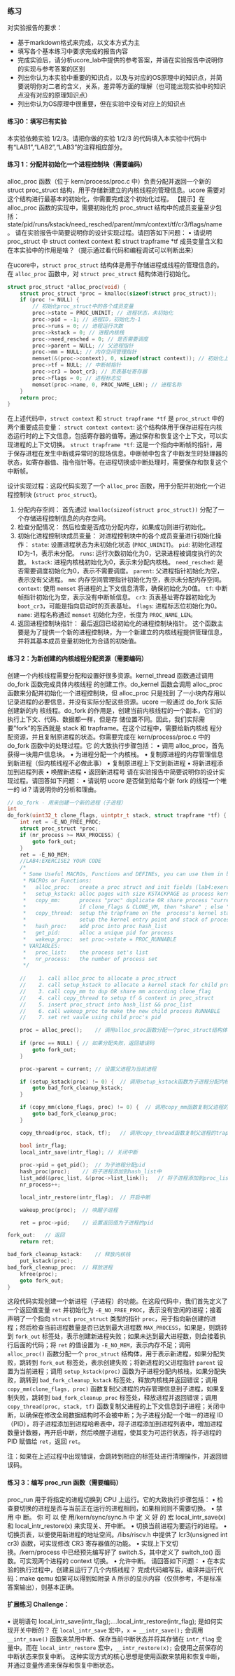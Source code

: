 ### 练习

对实验报告的要求：
 - 基于markdown格式来完成，以文本方式为主
 - 填写各个基本练习中要求完成的报告内容
 - 完成实验后，请分析ucore_lab中提供的参考答案，并请在实验报告中说明你的实现与参考答案的区别
 - 列出你认为本实验中重要的知识点，以及与对应的OS原理中的知识点，并简要说明你对二者的含义，关系，差异等方面的理解（也可能出现实验中的知识点没有对应的原理知识点）
 - 列出你认为OS原理中很重要，但在实验中没有对应上的知识点
 
#### 练习0：填写已有实验
本实验依赖实验 1/2/3。请把你做的实验 1/2/3 的代码填入本实验中代码中有“LAB1”,“LAB2”,“LAB3”的注释相应部分。

#### 练习 1：分配并初始化一个进程控制块（需要编码）
alloc_proc 函数（位于 kern/process/proc.c 中）负责分配并返回一个新的struct proc_struct 结构，用于存储新建立的内核线程的管理信息。ucore 需要对这个结构进行最基本的初始化，你需要完成这个初始化过程。
【提示】在 alloc_proc 函数的实现中，需要初始化的 proc_struct 结构中的成员变量至少包括：
state/pid/runs/kstack/need_resched/parent/mm/context/tf/cr3/flags/name。
请在实验报告中简要说明你的设计实现过程。请回答如下问题：
• 请说明 proc_struct 中 struct context context 和 struct trapframe *tf 成员变量含义和在本实验中的作用是啥？（提示通过看代码和编程调试可以判断出来）

在ucore中，`struct proc_struct` 结构体是用于存储进程或线程的管理信息的。在 `alloc_proc` 函数中，对 `struct proc_struct` 结构体进行初始化。

```c
struct proc_struct *alloc_proc(void) {
    struct proc_struct *proc = kmalloc(sizeof(struct proc_struct));
    if (proc != NULL) {
        // 初始化proc_struct中的各个成员变量
        proc->state = PROC_UNINIT; // 进程状态，未初始化
        proc->pid = -1; // 进程ID，初始化为-1
        proc->runs = 0; // 进程运行次数
        proc->kstack = 0; // 进程内核栈
        proc->need_resched = 0; // 是否需要调度
        proc->parent = NULL; // 父进程指针
        proc->mm = NULL; // 内存空间管理指针
        memset(&(proc->context), 0, sizeof(struct context)); // 初始化上下文
        proc->tf = NULL; // 中断帧指针
        proc->cr3 = boot_cr3; // 页表基址寄存器
        proc->flags = 0; // 进程标志位
        memset(proc->name, 0, PROC_NAME_LEN); // 进程名称
    }
    return proc;
}
```

在上述代码中，`struct context` 和 `struct trapframe *tf` 是 `proc_struct` 中的两个重要成员变量：
`struct context context`: 这个结构体用于保存进程在内核态运行时的上下文信息，包括寄存器的值等。通过保存和恢复这个上下文，可以实现进程的上下文切换。
`struct trapframe *tf`: 这是一个指向中断帧的指针，用于保存进程在发生中断或异常时的现场信息。中断帧中包含了中断发生时处理器的状态，如寄存器值、指令指针等。在进程切换或中断处理时，需要保存和恢复这个中断帧。

设计实现过程：这段代码实现了一个 `alloc_proc` 函数，用于分配并初始化一个进程控制块 (`struct proc_struct`)。
1. 分配内存空间： 首先通过 `kmalloc(sizeof(struct proc_struct))` 分配了一个存储进程控制信息的内存空间。
2. 检查分配情况： 然后检查是否成功分配内存，如果成功则进行初始化。
3. 初始化进程控制块成员变量： 对进程控制块中的各个成员变量进行初始化操作：
   `state`: 设置进程状态为未初始化状态 (`PROC_UNINIT`)。
   `pid`: 初始化进程ID为-1，表示未分配。
   `runs`: 运行次数初始化为0，记录进程被调度执行的次数。
   `kstack`: 进程内核栈初始化为0，表示未分配内核栈。
   `need_resched`: 是否需要调度初始化为0，表示不需要调度。
   `parent`: 父进程指针初始化为空，表示没有父进程。
   `mm`: 内存空间管理指针初始化为空，表示未分配内存空间。
   `context`: 使用 `memset` 将进程的上下文信息清零，确保初始化为0值。
   `tf`: 中断帧指针初始化为空，表示没有中断帧信息。
   `cr3`: 页表基址寄存器初始化为 `boot_cr3`，可能是指向启动时的页表基址。
   `flags`: 进程标志位初始化为0。
   `name`: 进程名称通过 `memset` 初始化为空，长度为 `PROC_NAME_LEN`。
4. 返回进程控制块指针： 最后返回已经初始化的进程控制块指针。
这个函数主要是为了提供一个新的进程控制块，为一个新建立的内核线程提供管理信息，并将其基本成员变量初始化为合适的初始值。

#### 练习 2：为新创建的内核线程分配资源（需要编码）
创建一个内核线程需要分配和设置好很多资源。kernel_thread 函数通过调用 do_fork 函数完成具体内核线程
的创建工作。do_kernel 函数会调用 alloc_proc 函数来分配并初始化一个进程控制块，但 alloc_proc 只是找到
了一小块内存用以记录进程的必要信息，并没有实际分配这些资源。ucore 一般通过 do_fork 实际创建新的内
核线程。do_fork 的作用是，创建当前内核线程的一个副本，它们的执行上下文、代码、数据都一样，但是存
储位置不同。因此，我们实际需要”fork”的东西就是 stack 和 trapframe。在这个过程中，需要给新内核线
程分配资源，并且复制原进程的状态。你需要完成在 kern/process/proc.c 中的 do_fork 函数中的处理过程。它
的大致执行步骤包括：
• 调用 alloc_proc，首先获得一块用户信息块。
• 为进程分配一个内核栈。
• 复制原进程的内存管理信息到新进程（但内核线程不必做此事）
• 复制原进程上下文到新进程
• 将新进程添加到进程列表
• 唤醒新进程
• 返回新进程号
请在实验报告中简要说明你的设计实现过程。请回答如下问题：
• 请说明 ucore 是否做到给每个新 fork 的线程一个唯一的 id？请说明你的分析和理由。

```cpp
// do_fork - 用来创建一个新的进程（子进程）
int
do_fork(uint32_t clone_flags, uintptr_t stack, struct trapframe *tf) {
    int ret = -E_NO_FREE_PROC;
    struct proc_struct *proc;
    if (nr_process >= MAX_PROCESS) {
        goto fork_out;
    }
    ret = -E_NO_MEM;
    //LAB4:EXERCISE2 YOUR CODE
    /*
     * Some Useful MACROs, Functions and DEFINEs, you can use them in below implementation.
     * MACROs or Functions:
     *   alloc_proc:   create a proc struct and init fields (lab4:exercise1)
     *   setup_kstack: alloc pages with size KSTACKPAGE as process kernel stack
     *   copy_mm:      process "proc" duplicate OR share process "current"'s mm according clone_flags
     *                 if clone_flags & CLONE_VM, then "share" ; else "duplicate"
     *   copy_thread:  setup the trapframe on the  process's kernel stack top and
     *                 setup the kernel entry point and stack of process
     *   hash_proc:    add proc into proc hash_list
     *   get_pid:      alloc a unique pid for process
     *   wakeup_proc:  set proc->state = PROC_RUNNABLE
     * VARIABLES:
     *   proc_list:    the process set's list
     *   nr_process:   the number of process set
     */
    
    //    1. call alloc_proc to allocate a proc_struct
    //    2. call setup_kstack to allocate a kernel stack for child process
    //    3. call copy_mm to dup OR share mm according clone_flag
    //    4. call copy_thread to setup tf & context in proc_struct
    //    5. insert proc_struct into hash_list && proc_list
    //    6. call wakeup_proc to make the new child process RUNNABLE
    //    7. set ret vaule using child proc's pid

    proc = alloc_proc();    // 调用alloc_proc函数分配一个proc_struct结构体
    
    if (proc == NULL) { // 如果分配失败，返回错误码
        goto fork_out;
    }

    proc->parent = current; // 设置父进程为当前进程

    if (setup_kstack(proc) != 0) {  // 调用setup_kstack函数为子进程分配内核栈
        goto bad_fork_cleanup_kstack;
    }

    if (copy_mm(clone_flags, proc) != 0) {  // 调用copy_mm函数复制父进程的内存管理信息
        goto bad_fork_cleanup_proc;
    }

    copy_thread(proc, stack, tf);   // 调用copy_thread函数复制父进程的trapframe信息

    bool intr_flag;
    local_intr_save(intr_flag); // 关闭中断
    
    proc->pid = get_pid();  // 为子进程分配pid
    hash_proc(proc);    // 将子进程添加到hash_list中
    list_add(&proc_list, &(proc->list_link));   // 将子进程添加到proc_list中
    nr_process++;

    local_intr_restore(intr_flag);  // 开启中断

    wakeup_proc(proc);  // 唤醒子进程

    ret = proc->pid;    // 设置返回值为子进程的pid

fork_out:   // 返回
    return ret;

bad_fork_cleanup_kstack:    // 释放内核栈
    put_kstack(proc);
bad_fork_cleanup_proc:  // 释放进程
    kfree(proc);
    goto fork_out;
}
```

这段代码实现创建一个新进程（子进程）的功能。在这段代码中，我们首先定义了一个返回值变量 `ret` 并初始化为 `-E_NO_FREE_PROC`，表示没有空闲的进程；接着声明了一个指向 `struct proc_struct` 类型的指针 `proc`，用于指向新创建的进程；然后检查当前进程数量是否已达到最大进程数 `MAX_PROCESS`，如果是，则跳转到 `fork_out` 标签处，表示创建新进程失败；如果未达到最大进程数，则会接着执行后面的代码；将 `ret` 的值设置为 `-E_NO_MEM`，表示内存不足；调用 `alloc_proc()` 函数分配一个 `proc_struct` 结构体，用于表示新进程，如果分配失败，跳转到 `fork_out` 标签处，表示创建失败；将新进程的父进程指针 `parent` 设置为当前进程；调用 `setup_kstack(proc)` 函数为子进程分配内核栈，如果分配失败，跳转到 `bad_fork_cleanup_kstack` 标签处，释放内核栈并返回错误；调用 `copy_mm(clone_flags, proc)` 函数复制父进程的内存管理信息到子进程，如果复制失败，跳转到 `bad_fork_cleanup_proc` 标签处，释放进程并返回错误；调用 `copy_thread(proc, stack, tf)` 函数复制父进程的上下文信息到子进程；关闭中断，以确保在修改全局数据结构时不会被中断；为子进程分配一个唯一的进程 ID（PID），将子进程添加到进程哈希表中，将子进程添加到进程列表中，增加进程数量计数器，再开启中断，然后唤醒子进程，使其变为可运行状态，将子进程的 PID 赋值给 `ret`，返回 `ret`。

注：如果在上述过程中出现错误，会跳转到相应的标签处进行清理操作，并返回错误码。


#### 练习 3：编写 proc_run 函数（需要编码）
proc_run 用于将指定的进程切换到 CPU 上运行。它的大致执行步骤包括：
• 检查要切换的进程是否与当前正在运行的进程相同，如果相同则不需要切换。
• 禁 用 中 断。 你 可 以 使 用/kern/sync/sync.h 中 定 义 好 的 宏 local_intr_save(x) 和
local_intr_restore(x) 来实现关、开中断。
• 切换当前进程为要运行的进程。
• 切换页表，以便使用新进程的地址空间。/libs/riscv.h 中提供了 lcr3(unsigned int cr3)
函数，可实现修改 CR3 寄存器值的功能。
• 实现上下文切换。/kern/process 中已经预先编写好了 switch.S，其中定义了 switch_to() 函
数。可实现两个进程的 context 切换。
• 允许中断。
请回答如下问题：
• 在本实验的执行过程中，创建且运行了几个内核线程？
完成代码编写后，编译并运行代码：make qemu
如果可以得到如附录 A 所示的显示内容（仅供参考，不是标准答案输出），则基本正确。




#### 扩展练习 Challenge：
• 说明语句 local_intr_save(intr_flag);....local_intr_restore(intr_flag); 是如何实现开关中断的？
在 `local_intr_save` 宏中，`x = __intr_save();` 会调用 `__intr_save()` 函数来禁用中断、保存当前中断状态并将其存储在 `intr_flag` 变量中。而在 `local_intr_restore` 宏中，`__intr_restore(x);` 会使用之前保存的中断状态来恢复中断。
这种实现方式的核心思想是使用函数来禁用和恢复中断，并通过变量传递来保存和恢复中断状态。